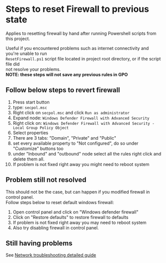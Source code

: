 
# Steps to reset Firewall to previous state

Applies to resetting firewall by hand after running Powershell scripts from this project.

Useful if you encountered problems such as internet connectivity and you're unable to run\
`ResetFirewall.ps1` script file located in project root directory, or if the script file did\
not resolve your problems.\
**NOTE: these steps will not save any previous rules in GPO**

## Follow below steps to revert firewall

1. Press start button
2. type: `secpol.msc`
3. Right click on `secpol.msc` and click `Run as administrator`
4. Expand node: `Windows Defender Firewall with Advanced Security`
5. Right click on: `Windows Defender Firewall with Advanced Security - Local Group Policy Object`
6. Select properties
7. There are 3 tabs: "Domain", "Private" and "Public"
8. set every available property to "Not configured", do so under "Customize" buttons too
9. under "Inbound" and "outbound" node select all the rules right click and delete them all.
10. If problem is not fixed right away you might need to reboot system

## Problem still not resolved

This should not be the case, but can happen if you modified firewall in control panel.\
Follow steps below to reset default windows firewall:

1. Open control panel and click on "Windows defender firewall"
2. Click on "Restore defaults" to restore firewall to defaults
3. If problem is not fixed right away you may need to reboot system
4. Also try disabling firewall in control panel.

## Still having problems

See [Network troubleshooting detailed guide](https://github.com/metablaster/WindowsFirewallRuleset/blob/master/Readme/NetworkTroubleshooting.md)
